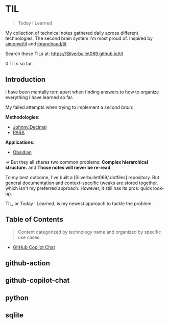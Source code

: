 
# TIL

> Today I Learned

My collection of technical notes gathered daily across different technologies. The second brain system I'm most proud of. Inspired by [simonw/til](https://github.com/simonw/til) and [jbranchaud/til](https://github.com/jbranchaud/til).

Search these TILs at: https://Silverbullet069.github.io/til

<!-- count starts -->0<!-- count ends --> TILs so far.

## Introduction

I have been mentally torn apart when finding answers to how to organize everything I have learned so far. 

My failed attempts when trying to implement a *second brain*:

**Methodologies**:
* [Johnny.Decimal](https://johnnydecimal.com)
* [PARA](https://fortelabs.com/blog/para/)

**Applications**:
* [Obsidian](https://obsidian.md)

=> But they all shares two common problems: **Complex hierarchical structure.** and **Those notes will never be re-read**.

To my best outcome, I've built a [Silverbullet069/.dotfiles] repository. But general documentation and context-specific tweaks are stored together, which isn't my preferred approach. However, it still has its pros: quick look-up.

TIL, or Today I Learned, is my newest approach to tackle the problem.

<!-- tag starts -->
## Table of Contents

> Content categorized by technology name and organized by specific use cases.

* [GitHub Copilot Chat](#github-copilot-chat)
<!-- tag ends -->

<!-- index starts -->

## github-action

## github-copilot-chat

## python

## sqlite

<!-- index ends -->

